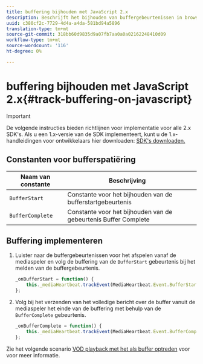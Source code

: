```yaml
---
title: buffering bijhouden met JavaScript 2.x
description: Beschrijft het bijhouden van buffergebeurtenissen in browser-apps (JS).
uuid: c380cf2c-7729-4d4a-a4da-581bd94a5896
translation-type: tm+mt
source-git-commit: 318bb60d9835d9a07fb7aa0a0a02162248410d09
workflow-type: tm+mt
source-wordcount: '116'
ht-degree: 0%

---
```



# buffering bijhouden met JavaScript 2.x{#track-buffering-on-javascript}

>[!IMPORTANT]
>
>De volgende instructies bieden richtlijnen voor implementatie voor alle 2.x SDK&#39;s. Als u een 1.x-versie van de SDK implementeert, kunt u de 1.x-handleidingen voor ontwikkelaars hier downloaden: [SDK&#39;s downloaden.](/help/sdk-implement/download-sdks.md)

## Constanten voor bufferspatiëring

| Naam van constante | Beschrijving     |
|---|---|
| `BufferStart` | Constante voor het bijhouden van de bufferstartgebeurtenis |
| `BufferComplete` | Constante voor het bijhouden van de gebeurtenis Buffer Complete |

## Buffering implementeren

1. Luister naar de buffergebeurtenissen voor het afspelen vanaf de mediaspeler en volg de buffering van de `BufferStart` gebeurtenis bij het melden van de buffergebeurtenis.

   ```js
   _onBufferStart = function() {
       this._mediaHeartbeat.trackEvent(MediaHeartbeat.Event.BufferStart);
   };
   ```

1. Volg bij het verzenden van het volledige bericht over de buffer vanuit de mediaspeler het einde van de buffering met behulp van de `BufferComplete` gebeurtenis.

   ```js
   _onBufferComplete = function() {
       this._mediaHeartbeat.trackEvent(MediaHeartbeat.Event.BufferComplete);
   };
   ```

Zie het volgende scenario [VOD playback met het als buffer optreden](/help/sdk-implement/tracking-scenarios/vod-buffering.md) voor voor meer informatie.
